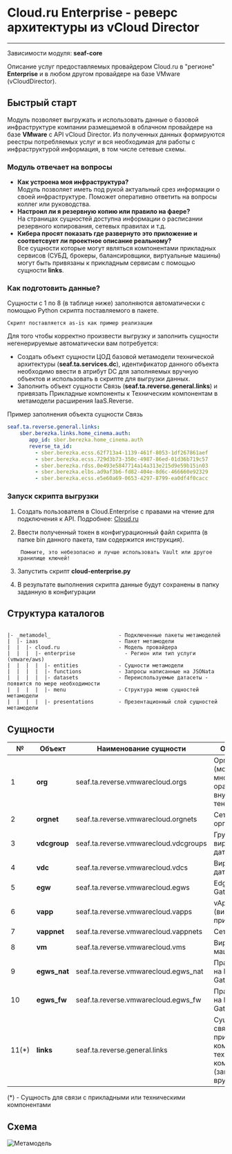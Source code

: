 # Cloud.ru Enterprise - реверс архитектуры из vCloud Director
***
Зависимости модуля: **seaf-core**

Описание услуг предоставляемых провайдером Cloud.ru в "регионе" **Enterprise** и в любом другом провайдере на базе VMware (vCloudDirector). 


## Быстрый старт

Модуль позволяет выгружать и использовать данные о базовой инфраструктуре компании размещаемой в облачном провайдере на базе **VMware** с API vCloud Director.
Из полученных данных формируются реестры потребляемых услуг и вся необходимая для работы с инфраструктурой информация, в том числе сетевые схемы.

### Модуль отвечает на вопросы
- **Как устроена моя инфраструктура?**  
  Модуль позволяет иметь под рукой актуальный срез информации о своей инфраструктуре. Поможет оперативно ответить на вопросы коллег или руководства.
- **Настроил ли я резервную копию или правило на фаере?**  
  На страницах сущностей доступна информации о расписании резервного копирования, сетевых правилах и т.д.
- **Кибера просят показать где развернуто это приложение и соответсвует ли проектное описание реальному?**  
  Все сущности которые могут являться компонентами прикладных сервисов (СУБД, брокеры, балансировщики, виртуальные машины) могут быть привязаны к прикладным сервисам с помощью сущности **links**.

### Как подготовить данные?

Сущности с 1 по 8 (в таблице ниже) заполняются автоматически с помощью Python скрипта поставляемого в пакете.

    Скрипт поставляется as-is как пример реализации  


Для того чтобы корректно произвести выгрузку и заполнить сущности негенерируемые автоматически вам потребуется:
- Создать объект сущности ЦОД базовой метамодели технической архитектуры (**seaf.ta.services.dc**), идентификатор данного объекта необходимо ввести в атрибут DC для заполняемых вручную объектов и использовать в скрипте для выгрузки данных.
- Заполнить объект сущности Связь (**seaf.ta.reverse.general.links**) и привязать Прикладные компоненты к Техническим компонентам в метамодели расширения IaaS.Reverse.

Пример заполнения объекта сущности Связь
```yaml
seaf.ta.reverse.general.links:
    sber.berezka.links.home_cinema.auth:
       app_id: sber.berezka.home_cinema.auth
       reverse_ta_id:
         - sber.berezka.ecss.62f713a4-1139-461f-8053-1df267861aef
         - sber.berezka.ecss.729d3b73-350c-4987-86ed-01d36b719c57
         - sber.berezka.rdss.0e493e5847714a14a313e215d9e59b15in03
         - sber.berezka.elbs.ad9af3b6-fd82-404e-8d6c-466660e92329
         - sber.berezka.ecss.e5e60a69-0653-4297-8799-ea0df4f0cacc
```
### Запуск скрипта выгрузки
1. Создать пользователя в Cloud.Enterprise с правами на чтение  для подключения
к API. Подробнее: [Cloud.ru](https://cloud.ru/ru/docs/vdc/ug/topics/api.html)
2. Ввести полученный токен в конфигурационный файл скрипта (в папке bin данного пакета, там содержится инструкция).

        Помните, это небезопасно и лучше использовать Vault или другое хранилище ключей!
3. Запустить скрипт **cloud-enterprise.py**

4. В результате выполнения скрипта данные будут сохранены в папку заданную в конфигурации


## Структура каталогов
```console

|- _metamodel_                      - Подключенные пакеты метамоделей
|  |- iaas                          - Пакет метамодели
|  |  |- cloud.ru                   - Модель провайдера
|  |  |  |- enterprise                - Регион или тип услуги (vmware/aws)
|  |  |  |  |- entities             - Сущности метамодели
|  |  |  |  |- functions            - Запросы написанные на JSONata
|  |  |  |  |- datasets             - Переиспользуемые датасеты - появится по мере необходимости
|  |  |  |  |- menu                 - Структура меню сущностей метамодели
|  |  |  |  |- presentations        - Презентационный слой сущностей метамодели
```
## Сущности

| №    | **Объект**   | **Наименование сущности**                      | **Описание**                                                   |
|------|--------------|------------------------------------------------|----------------------------------------------------------------|
| 1    | **org**      | 	seaf.ta.reverse.vmwarecloud.orgs      | 	Организация (может быть множество орагнизаций внутри тенанта) |
| 2    | **orgnet**   | 	seaf.ta.reverse.vmwarecloud.orgnets	  | Сети организации                                               |
| 3    | **vdcgroup** | 	seaf.ta.reverse.vmwarecloud.vdcgroups	 | Группы виртулаьных датацентров                                 |
| 4    | **vdc**      | 	seaf.ta.reverse.vmwarecloud.vdcs	     | Виртулаьные датаценты                                          |
| 5    | **egw**      | 	seaf.ta.reverse.vmwarecloud.egws	     | Edge Gateways                                                  |
| 6    | **vapp**     | 	seaf.ta.reverse.vmwarecloud.vapps	    | vApp (виртулаьные приложения)                                  |
| 7    | **vappnet**  | 	seaf.ta.reverse.vmwarecloud.vappnets	 | Сети vApp                                                      |
| 8    | **vm**       | 	seaf.ta.reverse.vmwarecloud.vms	      | Виртуальные машины                                             |
| 9  | **egws_nat** | 	seaf.ta.reverse.vmwarecloud.egws_nat	  | Правила NAT на Edge Gateway                                                           |
| 10 | **egws_fw**  | 	seaf.ta.reverse.vmwarecloud.egws_fw	   | Правила FW на Edge Gateway                                                            |
| 11(*) | **links**    | seaf.ta.reverse.general.links                   | Сущность-связь прикладного компонента к техническому компоненту (заполняется вручную) |

(*) - Сущность для связи с прикладными или техническими компонентами


## Схема
![Метамодель](@entity/seaf.ta.reverse.general/metamodel_vcloud)